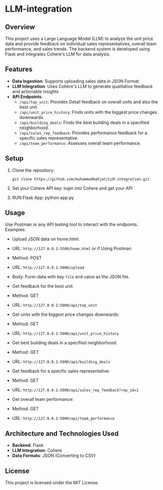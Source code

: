 ﻿# LLM-integration

## Overview

This project uses a Large Language Model (LLM) to analyze the unit price data and provide feedback on individual sales representatives, overall team performance, and sales trends. The backend system is developed using Flask and integrates Cohere's LLM for data analysis.

## Features

- **Data Ingestion**: Supports uploading sales data in JSON Format.
- **LLM Integration**: Uses Cohere's LLM to generate qualitative feedback and actionable insights 
- **API Endpoints**:
  - `/api/top_unit`: Provides Detail feedback on overall units and also the best unit.
  - `/api/unit_price_history`: Finds units with the biggest price changes downwards.
  - `/api/building_deals`: Finds the best building deals in a specified neighborhood.
  - `/api/sales_rep_feedback`: Provides performance feedback for a specific sales representative.
  - `/api/team_performance`: Assesses overall team performance.

## Setup

1. Clone the repository:
    ```
    git clone https://github.com/muhammadbahjat/LLM-integration.git
    ```

3. Set your Cohere API key:
    login into Cohere and get your API 

4. RUN Flask App:
    python app.py




## Usage

Use Postman or any API testing tool to interact with the endpoints. Examples:
- Upload JSON data on home.html:
- URL: `http://127.0.0.1:5500/home.html` or if Using Postman
- Method: POST

- URL: `http://127.0.0.1:5000/upload`
- Body: Form-data with key `file` and value as the JSON file.

- Get feedback for the best unit:
- Method: GET
- URL: `http://127.0.0.1:5000/api/top_unit`

- Get units with the biggest price changes downwards:
- Method: GET
- URL: `http://127.0.0.1:5000/api/unit_price_history`

- Get best building deals in a specified neighborhood:
- Method: GET
- URL: `http://127.0.0.1:5000/api/building_deals`

- Get feedback for a specific sales representative:
- Method: GET
- URL: `http://127.0.0.1:5000/api/sales_rep_feedback?rep_id=1`

- Get overall team performance:
- Method: GET
- URL: `http://127.0.0.1:5000/api/team_performance`

## Architecture and Technologies Used

- **Backend**: Flask
- **LLM Integration**: Cohere
- **Data Formats**: JSON (Converting to CSV)

## License

This project is licensed under the MIT License.
